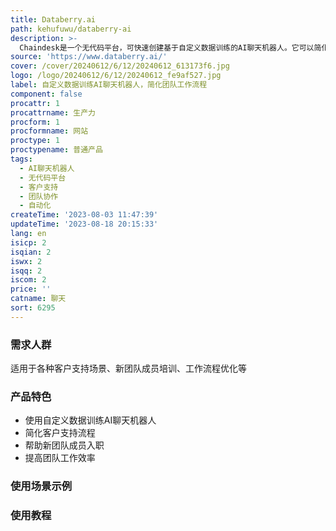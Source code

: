 ```yaml
---
title: Databerry.ai
path: kehufuwu/databerry-ai
description: >-
  Chaindesk是一个无代码平台，可快速创建基于自定义数据训练的AI聊天机器人。它可以简化客户支持流程、帮助新团队成员入职，并简化团队的工作流程。定价灵活，功能强大。
source: 'https://www.databerry.ai/'
cover: /cover/20240612/6/12/20240612_613173f6.jpg
logo: /logo/20240612/6/12/20240612_fe9af527.jpg
label: 自定义数据训练AI聊天机器人，简化团队工作流程
component: false
procattr: 1
procattrname: 生产力
procform: 1
procformname: 网站
proctype: 1
proctypename: 普通产品
tags:
  - AI聊天机器人
  - 无代码平台
  - 客户支持
  - 团队协作
  - 自动化
createTime: '2023-08-03 11:47:39'
updateTime: '2023-08-18 20:15:33'
lang: en
isicp: 2
isqian: 2
iswx: 2
isqq: 2
iscom: 2
price: ''
catname: 聊天
sort: 6295
---
```




### 需求人群
适用于各种客户支持场景、新团队成员培训、工作流程优化等

### 产品特色
- 使用自定义数据训练AI聊天机器人
- 简化客户支持流程
- 帮助新团队成员入职
- 提高团队工作效率

### 使用场景示例


### 使用教程


  
